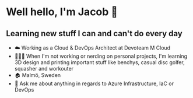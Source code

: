 # Well hello, I'm Jacob 👋

## Learning new stuff I can and can't do every day

- :cloud: Working as a Cloud & DevOps Architect at Devoteam M Cloud
- 🥏🏓🍺 When I'm not working or nerding on personal projects, I'm learning 3D design and printing important stuff like benchys, casual disc golfer, squasher and workouter
- :house: Malmö, Sweden
- 🙋 Ask me about anything in regards to Azure Infrastructure, IaC or DevOps
